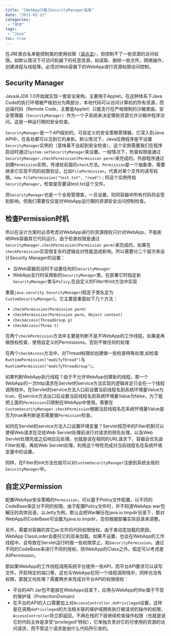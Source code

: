```yaml
---
title: "[WebApp沙箱]SecurityManager运用"
date: "2011-03-12"
categories:
 - "技术"
tags:
 - "Java"
toc: true
---
```



在JRE类白名单能控制类的使用权限（[请点击](/post/technical/110311_java_sandbox_cl)），但控制不了一些资源的访问权限。如默认情况下可访问机器下的任意资源，如读取、删除一些文件，网络操作，创建进程与线程等。必须对Web容器下的WebApp进行资源权限访问控制。

## Security Manager

Java从JDK 1.0开始就实现一套安全架构，主要用于Applet。在这种体系下Java Code的执行环境被严格划分为两部分，本地代码可以访问计算机的所有资源，而远端代码（Remote Code，主要是Applet）只能支行在严格限制的沙箱里面。安全管理器（`SecurityManager`）作为一个子系统来决定哪些资源允许沙箱中程序访问。这是一种运行期的安全检查。
<!--more-->
`SecurityManager`是一个API级别的，可自定义的安全策略管理器，它深入到Java API中，在各处都可以见到它的身影。默认情况下，Java应用程序是不设置`SecurityManager`实例的（意味着不会起到安全检查），这个实例需要我们在程序启动时通过`System.setSecurityManager`来设置。一般情况下，检查权限是通过`SecurityManager.checkPermission(Permission perm)`来完成的。外部程序通过创建`Permission`实例，传递给前面的`check`方法。`Permission`是一个抽象类，需要继承它实现不同的权限验证，比如`FilePermission`，代表对某个文件的读写权限。`new FilePermission("test.txt", "read")；`将这个实例传给`SecurityManager`，检查是否要读test.txt这个文件。

但`SecurityManager`也是一个全局管理类，一旦设置，则同容器中所有代码将会受到影响。但我们需要仅仅是对WebApp运行期的资源安全访问控制检查。

## 检查Permission时机

所以在设计方案时必须考虑对WebApp进行的资源授权只针对WebApp，不能影响Web容器其它代码运行。由于检查权限是通过`SecurityManager.checkPermission(Permission perm)`来完成的，如果在`checkPermission`实现很复杂的逻辑会对性能造成影响。所以需要分二个层次来设计Security Manager的设置：

  * 当Web容器启动时不设置任何的`SecurityManager`
  * WebApp支行时采用新的`SecurityManager`类，在部署它时指定新`SecurityManager`类与`Policy`,在自定义的Filter中init方法中实现

重载`java.security.SecurityManager`(假定子类名定为`CustomSecurityManager`)。它主要是重载如下几个方法：

  * `checkPermission(Permission perm)`
  * `checkPermission(Permission perm, Object context)`
  * `checkAccess(ThreadGroup g)`
  * `checkAccess(Threa t)`

在两个`checkPermission`方法中主要是判断不是不WebApp的工作线程，如果是再做授权检查，使用自定义的Permissions。否则不做任何的处理.

在两个`checkAccess`方法中，对Thread权限如创建做一些检查特殊处理,如检查 `RuntimePermission("modifyThread")`与`RuntimePermission("modifyThreadGroup")`。

如果判断WebApp执行线程？由于不允许WebApp创建新的线程，那一个WebApp的一次http请求在Servlet的service方法实现的逻辑肯定只会在一个线程调用栈中。在Servlet的service方法入口前设置当前线程名到系统环境量Value为true，在service方法出口后设置当前线程名到系统环境量Value为false，为了能把上面的`Permission`只限制在WebApp中使用。需要在`CustomSecurityManager.checkPermission`根据当前线程名在系统环境量Value是否为true来判断是否需要做`Permission`检查。

如何在Servlet的service方法入口设置环境变量？Servlet规范中的Filter机制可以使得Web请求在交给Web Servlet处理前进行对请求的预先处理，以及Web Servlet处理完成之后响应后处理。也就是说在相同的URL请求下，容器会优先由Filter处理，再给Web Servlet处理，利用这个特性完成对当前线程名在系统环境变量中的设置。

同样，在Filter的init方法也就可以对`CustomSecurityManager`注册到系统全局的`SecurityManager`中。

## 自定义Permission

配置WebApp安全策略的`Permission`，可以基于Policy文件配置，以不同的CodeBase来区分不同的权限。由于配置Policy文件时，并不知道WebApp war包解压的具体目录。以Jetty为例，默认会把War解压在java.io.tmpdir目录下，那对WebApp的CodeBase可设置为java.io.tmpdir，否则根据部署实际目录来调整。

另外，需要对容器的其它jar文件的代码权限授权。由于类动态加载的原因，WebApp ClassLoder会委托它的双亲加载。如果不设置，也会在WebApp的工作线程中，会导致在Servlet运行时报一些权限禁止，如`SecurityPermission`。通过不同的CodeBase来进行不同的授权，除WebApp的Class之外，假定可以考虑是AllPermission。

那如果WebApp的工作线程调用系统平台提供一些API，而平台API要求可以读写文件，开启特定的端口等，这也与WebApp在同一个线程调用栈中，同样也没有权限，那就又何处理？需要两步来完成对平台API的权限授权：

  * 平台的API Jar包不能放在WebApps目录下，应用与WebApp的War属于不现的保护域（ProtectionDomain）
  * 在平台的API的入口需要加上对`AccessController.doPrivileged`设置，这样是在调用`doPrivileged`的方法相关联的保护域拥有执行被请求的操作的权限，`AccessController`将立即返回，不再在栈的下层继续检查操作权限（也就是说它的代码主休是享受“privileged”特权），它单独负责对它的可使用的资源的访问请求，而不管这个请求是由什么代码所引发的。
